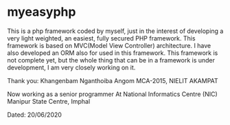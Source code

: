 # myeasyphp
This is a php framework coded by myself, just in the interest of developing a very light weighted, an easiest, fully secured PHP framework.
This framework is based on MVC(Model View Controller) architecture. I have also developed an ORM also for used in this framework.
This framework is not complete yet, but the whole thing that can be in a framework is under development, I am very closely working on it.

Thank you:
Khangenbam Nganthoiba Angom
MCA-2015, NIELIT AKAMPAT

Now working as a senior programmer 
At National Informatics Centre (NIC)
Manipur State Centre, Imphal

Dated: 20/06/2020
